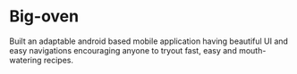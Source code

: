 # Big-oven
Built an adaptable android based mobile application having beautiful UI and easy navigations encouraging anyone to tryout fast, easy and mouth-watering recipes.


